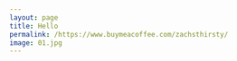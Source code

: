 ```yaml
---
layout: page
title: Hello
permalink: /https://www.buymeacoffee.com/zachsthirsty/
image: 01.jpg
---
```

